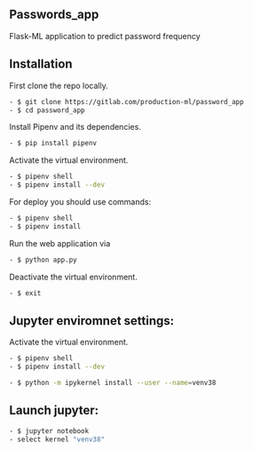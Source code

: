 ## Passwords_app

Flask-ML application to predict password frequency

## Installation

First clone the repo locally.
~~~bash
- $ git clone https://gitlab.com/production-ml/password_app
- $ cd password_app
~~~

Install Pipenv and its dependencies.
~~~bash
- $ pip install pipenv
~~~

Activate the virtual environment.
~~~bash
- $ pipenv shell
- $ pipenv install --dev
~~~

For deploy you should use commands:
~~~bash
- $ pipenv shell
- $ pipenv install
~~~

Run the web application via
~~~bash
- $ python app.py
~~~

Deactivate the virtual environment.
~~~bash
- $ exit
~~~

## Jupyter enviromnet settings:

Activate the virtual environment.
~~~bash
- $ pipenv shell
- $ pipenv install --dev
~~~

~~~bash
- $ python -m ipykernel install --user --name=venv38
~~~

## Launch jupyter:
~~~bash
- $ jupyter notebook
- select kernel "venv38"
~~~